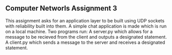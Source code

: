 ## Computer Networls Assignment 3
This assignment asks for an application layer to be built using UDP sockets with reliability built into them.
A simple chat application is made which is run on a local machine.
Two programs run: 
  A server.py which allows for a message to be recieved from the client and outputs a designated statement.
  A client.py which sends a message to the server and receives a designated statement.
